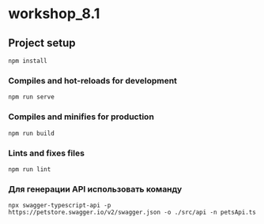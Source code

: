 # workshop_8.1

## Project setup
```
npm install
```

### Compiles and hot-reloads for development
```
npm run serve
```

### Compiles and minifies for production
```
npm run build
```

### Lints and fixes files
```
npm run lint
```

### Для генерации API использовать команду
```
npx swagger-typescript-api -p https://petstore.swagger.io/v2/swagger.json -o ./src/api -n petsApi.ts
```

